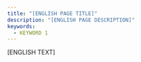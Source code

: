 ```yaml
---
title: "[ENGLISH PAGE TITLE]"
description: "[ENGLISH PAGE DESCRIPTION]"
keywords:
  - KEYWORD 1
---
```


[ENGLISH TEXT]
